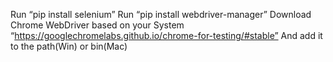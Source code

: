 Run “pip install selenium”
Run “pip install webdriver-manager”
Download Chrome WebDriver based on your System
“https://googlechromelabs.github.io/chrome-for-testing/#stable”
And add it to the path(Win) or bin(Mac)
